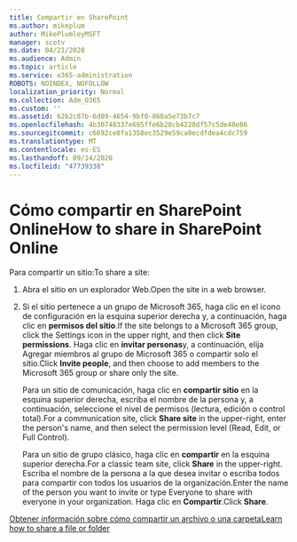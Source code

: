 ```yaml
---
title: Compartir en SharePoint
ms.author: mikeplum
author: MikePlumleyMSFT
manager: scotv
ms.date: 04/21/2020
ms.audience: Admin
ms.topic: article
ms.service: o365-administration
ROBOTS: NOINDEX, NOFOLLOW
localization_priority: Normal
ms.collection: Adm_O365
ms.custom: ''
ms.assetid: 62b2c87b-6d09-4654-9bf0-868a5e73b7c7
ms.openlocfilehash: 4b30748337e695ffe6b28cb4220df57c5de40e86
ms.sourcegitcommit: c6692ce0fa1358ec3529e59ca0ecdfdea4cdc759
ms.translationtype: MT
ms.contentlocale: es-ES
ms.lasthandoff: 09/14/2020
ms.locfileid: "47739338"
---
```

# <a name="how-to-share-in-sharepoint-online"></a><span data-ttu-id="ea6a2-102">Cómo compartir en SharePoint Online</span><span class="sxs-lookup"><span data-stu-id="ea6a2-102">How to share in SharePoint Online</span></span>

<span data-ttu-id="ea6a2-103">Para compartir un sitio:</span><span class="sxs-lookup"><span data-stu-id="ea6a2-103">To share a site:</span></span>
  
1. <span data-ttu-id="ea6a2-104">Abra el sitio en un explorador Web.</span><span class="sxs-lookup"><span data-stu-id="ea6a2-104">Open the site in a web browser.</span></span>
    
2. <span data-ttu-id="ea6a2-105">Si el sitio pertenece a un grupo de Microsoft 365, haga clic en el icono de configuración en la esquina superior derecha y, a continuación, haga clic en **permisos del sitio**.</span><span class="sxs-lookup"><span data-stu-id="ea6a2-105">If the site belongs to a Microsoft 365 group, click the Settings icon in the upper right, and then click **Site permissions**.</span></span> <span data-ttu-id="ea6a2-106">Haga clic en **invitar personas**y, a continuación, elija Agregar miembros al grupo de Microsoft 365 o compartir solo el sitio.</span><span class="sxs-lookup"><span data-stu-id="ea6a2-106">Click **Invite people**, and then choose to add members to the Microsoft 365 group or share only the site.</span></span> 
    
    <span data-ttu-id="ea6a2-107">Para un sitio de comunicación, haga clic en **compartir sitio** en la esquina superior derecha, escriba el nombre de la persona y, a continuación, seleccione el nivel de permisos (lectura, edición o control total).</span><span class="sxs-lookup"><span data-stu-id="ea6a2-107">For a communication site, click **Share site** in the upper-right, enter the person's name, and then select the permission level (Read, Edit, or Full Control).</span></span> 
    
    <span data-ttu-id="ea6a2-108">Para un sitio de grupo clásico, haga clic en **compartir** en la esquina superior derecha.</span><span class="sxs-lookup"><span data-stu-id="ea6a2-108">For a classic team site, click **Share** in the upper-right.</span></span> <span data-ttu-id="ea6a2-109">Escriba el nombre de la persona a la que desea invitar o escriba todos para compartir con todos los usuarios de la organización.</span><span class="sxs-lookup"><span data-stu-id="ea6a2-109">Enter the name of the person you want to invite or type Everyone to share with everyone in your organization.</span></span> <span data-ttu-id="ea6a2-110">Haga clic en **Compartir**.</span><span class="sxs-lookup"><span data-stu-id="ea6a2-110">Click **Share**.</span></span>
    
[<span data-ttu-id="ea6a2-111">Obtener información sobre cómo compartir un archivo o una carpeta</span><span class="sxs-lookup"><span data-stu-id="ea6a2-111">Learn how to share a file or folder</span></span>](https://go.microsoft.com/fwlink/?linkid=511430)
  

